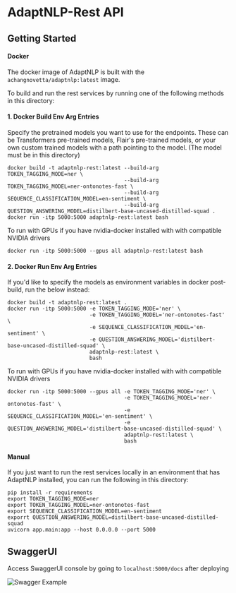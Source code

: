 # AdaptNLP-Rest API

## Getting Started 

#### Docker
The docker image of AdaptNLP is built with the `achangnovetta/adaptnlp:latest` image.

To build and run the rest services by running one of the following methods in this directory:

#### 1. Docker Build Env Arg Entries
Specify the pretrained models you want to use for the endpoints.  These can be Transformers pre-trained models, Flair's pre-trained models,
or your own custom trained models with a path pointing to the model.  (The model must be in this directory)
```
docker build -t adaptnlp-rest:latest --build-arg TOKEN_TAGGING_MODE=ner \
                                     --build-arg TOKEN_TAGGING_MODEL=ner-ontonotes-fast \
                                     --build-arg SEQUENCE_CLASSIFICATION_MODEL=en-sentiment \
                                     --build-arg QUESTION_ANSWERING_MODEL=distilbert-base-uncased-distilled-squad .
docker run -itp 5000:5000 adaptnlp-rest:latest bash
```
To run with GPUs if you have nvidia-docker installed with with compatible NVIDIA drivers
```
docker run -itp 5000:5000 --gpus all adaptnlp-rest:latest bash
```

#### 2. Docker Run Env Arg Entries
If you'd like to specify the models as environment variables in docker post-build, run the below instead:
```
docker build -t adaptnlp-rest:latest .
docker run -itp 5000:5000 -e TOKEN_TAGGING_MODE='ner' \
                          -e TOKEN_TAGGING_MODEL='ner-ontonotes-fast' \
                          -e SEQUENCE_CLASSIFICATION_MODEL='en-sentiment' \
                          -e QUESTION_ANSWERING_MODEL='distilbert-base-uncased-distilled-squad' \
                          adaptnlp-rest:latest \
                          bash
```
To run with GPUs if you have nvidia-docker installed with with compatible NVIDIA drivers
```
docker run -itp 5000:5000 --gpus all -e TOKEN_TAGGING_MODE='ner' \
                                     -e TOKEN_TAGGING_MODEL='ner-ontonotes-fast' \
                                     -e SEQUENCE_CLASSIFICATION_MODEL='en-sentiment' \
                                     -e QUESTION_ANSWERING_MODEL='distilbert-base-uncased-distilled-squad' \
                                     adaptnlp-rest:latest \
                                     bash
```                                                           

#### Manual
If you just want to run the rest services locally in an environment that has AdaptNLP installed, you can 
run the following in this directory:

```
pip install -r requirements
export TOKEN_TAGGING_MODE=ner
export TOKEN_TAGGING_MODEL=ner-ontonotes-fast
export SEQUENCE_CLASSIFICATION_MODEL=en-sentiment
exporrt QUESTION_ANSWERING_MODEL=distilbert-base-uncased-distilled-squad
uvicorn app.main:app --host 0.0.0.0 --port 5000

```

## SwaggerUI

Access SwaggerUI console by going to `localhost:5000/docs` after deploying

![Swagger Example](https://raw.githubusercontent.com/novetta/adaptnlp/master/docs/img/fastapi-docs.png)


